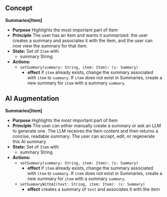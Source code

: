## Concept
**Summaries[Item]**
- **Purpose** Highlights the most important part of Item
- **Principle** The user has an item and wants it summarized.  the user creates a summary and associates it with the item, and the user can now view the summary for that item.
- **State:** Set of `Item` with 
    - summary String  
- **Actions:**
    - `setSummary(summary: String, item: Item): (s: Summary)`
        - **effect** if `item` already exists, change the summary associated with `item` to `summary`.  If `item` does not exist in Summaries, create a new summary for `item` with a summary `summary`.

## AI Augmentation
**Summaries[Item]**
- **Purpose** Highlights the most important part of Item
- **Principle** The user can either manually create a summary or ask an LLM to generate one. The LLM receives the Item content and then returns a concise, readable summary. The user can accept, edit, or regenerate this AI summary.
- **State:** Set of `Item` with 
    - summary String  
- **Actions:**
    - `setSummary(summary: String, item: Item): (s: Summary)`
        - **effect** if `item` already exists, change the summary associated with `item` to `summary`.  If `item` does not exist in Summaries, create a new summary for `item` with a summary `summary`.
    - `setSummaryWithAI(text: String, item: Item): (s: Summary)`
        - **effect** creates a summary of `text` and associates it with the item
